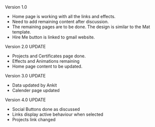 Version 1.0
- Home page is working with all the links and effects.
- Need to add remaining content after discussion.
- The remaining pages are to be done. The design is similar to the Mat template.
- Hire Me button is linked to gmail website.

Version 2.0 UPDATE
- Projects and Certificates page done.
- Effects and Animations remaining
- Home page content to be updated.

Version 3.0 UPDATE
- Data updated by Ankit
- Calender page updated

Version 4.0 UPDATE
- Social Buttons done as discussed
- Links display active behaviour when selected
- Projects link changed
